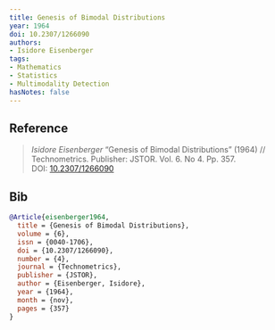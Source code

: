 ```yaml
---
title: Genesis of Bimodal Distributions
year: 1964
doi: 10.2307/1266090
authors:
- Isidore Eisenberger
tags:
- Mathematics
- Statistics
- Multimodality Detection
hasNotes: false
---
```


## Reference

> <i>Isidore Eisenberger</i> “Genesis of Bimodal Distributions” (1964) // Technometrics. Publisher: JSTOR. Vol.&nbsp;6. No&nbsp;4. Pp.&nbsp;357. DOI:&nbsp;<a href='https://doi.org/10.2307/1266090'>10.2307/1266090</a>

## Bib

```bib
@Article{eisenberger1964,
  title = {Genesis of Bimodal Distributions},
  volume = {6},
  issn = {0040-1706},
  doi = {10.2307/1266090},
  number = {4},
  journal = {Technometrics},
  publisher = {JSTOR},
  author = {Eisenberger, Isidore},
  year = {1964},
  month = {nov},
  pages = {357}
}
```
